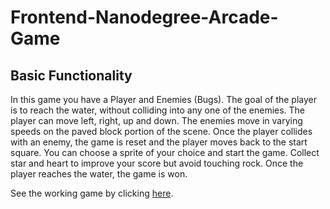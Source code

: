 Frontend-Nanodegree-Arcade-Game
===============================

## Basic Functionality

In this game you have a Player and Enemies (Bugs). The goal of the player is to reach the water, without colliding into any one of the enemies. The player can move left, right, up and down. The enemies move in varying speeds on the paved block portion of the scene. Once the player collides with an enemy, the game is reset and the player moves back to the start square. You can choose a sprite of your choice and start the game. Collect star and heart to improve your score but avoid touching rock. Once the player reaches the water, the game is won.


See the working game by clicking [here](https://beastmaster07.github.io/arcade-game).
